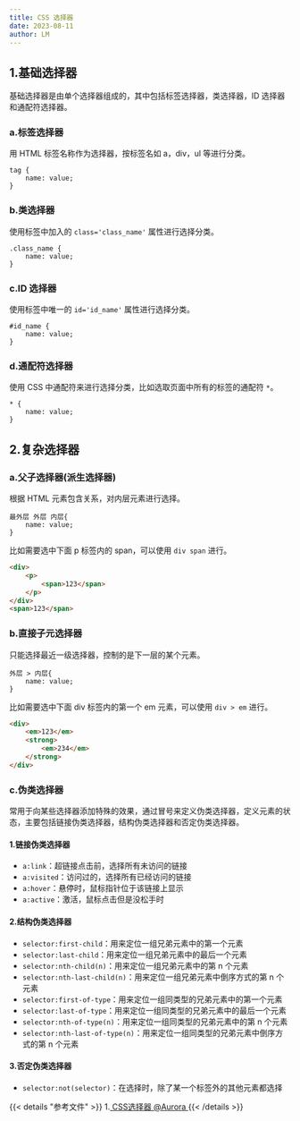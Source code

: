 ```yaml
---
title: CSS 选择器
date: 2023-08-11
author: LM
---
```


## 1.基础选择器

基础选择器是由单个选择器组成的，其中包括标签选择器，类选择器，ID 选择器和通配符选择器。

### a.标签选择器

用 HTML 标签名称作为选择器，按标签名如 a，div，ul 等进行分类。

```
tag {
    name: value;
}
```

### b.类选择器

使用标签中加入的 `class='class_name'` 属性进行选择分类。

```
.class_name {
    name: value;
}
```

### c.ID 选择器

使用标签中唯一的 `id='id_name'` 属性进行选择分类。

```
#id_name {
    name: value;
}
```

### d.通配符选择器

使用 CSS 中通配符来进行选择分类，比如选取页面中所有的标签的通配符 `*`。

```
* {
    name: value;
}
```

## 2.复杂选择器

### a.父子选择器(派生选择器)

根据 HTML 元素包含关系，对内层元素进行选择。

```
最外层 外层 内层{
    name: value;
}
```

比如需要选中下面 p 标签内的 span，可以使用 `div span` 进行。

```html
<div>
    <p>
        <span>123</span>
    </p>
</div>
<span>123</span>
```

### b.直接子元选择器

只能选择最近一级选择器，控制的是下一层的某个元素。

```
外层 > 内层{
    name: value;
}
```

比如需要选中下面 div 标签内的第一个 em 元素，可以使用 `div > em` 进行。

```html
<div>
    <em>123</em>
    <strong>
        <em>234</em>
    </strong>
</div>
```

### c.伪类选择器

常用于向某些选择器添加特殊的效果，通过冒号来定义伪类选择器，定义元素的状态，主要包括链接伪类选择器，结构伪类选择器和否定伪类选择器。

#### 1.链接伪类选择器

- `a:link`：超链接点击前，选择所有未访问的链接
- `a:visited`：访问过的，选择所有已经访问的链接
- `a:hover`：悬停时，鼠标指针位于该链接上显示
- `a:active`：激活，鼠标点击但是没松手时

#### 2.结构伪类选择器

- `selector:first-child`：用来定位一组兄弟元素中的第一个元素
- `selector:last-child`：用来定位一组兄弟元素中的最后一个元素
- `selector:nth-child(n)`：用来定位一组兄弟元素中的第 n 个元素
- `selector:nth-last-child(n)`：用来定位一组兄弟元素中倒序方式的第 n 个元素
- `selector:first-of-type`：用来定位一组同类型的兄弟元素中的第一个元素
- `selector:last-of-type`：用来定位一组同类型的兄弟元素中的最后一个元素
- `selector:nth-of-type(n)`：用来定位一组同类型的兄弟元素中的第 n 个元素
- `selector:nth-last-of-type(n)`：用来定位一组同类型的兄弟元素中倒序方式的第 n 个元素

#### 3.否定伪类选择器

- `selector:not(selector)`：在选择时，除了某一个标签外的其他元素都选择

{{< details "参考文件" >}} 
1.[ CSS选择器  @Aurora ](https://blog.csdn.net/qq_62755767/article/details/124229255)
{{< /details >}}